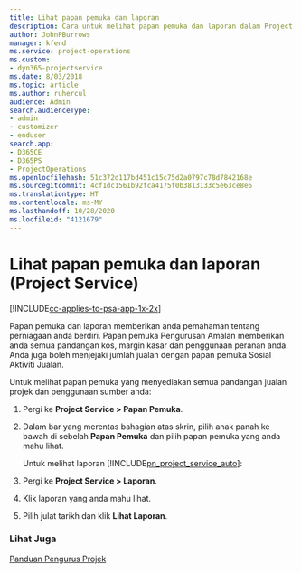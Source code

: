```yaml
---
title: Lihat papan pemuka dan laporan
description: Cara untuk melihat papan pemuka dan laporan dalam Project Service
author: JohnPBurrows
manager: kfend
ms.service: project-operations
ms.custom:
- dyn365-projectservice
ms.date: 8/03/2018
ms.topic: article
ms.author: ruhercul
audience: Admin
search.audienceType:
- admin
- customizer
- enduser
search.app:
- D365CE
- D365PS
- ProjectOperations
ms.openlocfilehash: 51c372d117bd451c15c75d2a0797c78d7842168e
ms.sourcegitcommit: 4cf1dc1561b92fca4175f0b3813133c5e63ce8e6
ms.translationtype: HT
ms.contentlocale: ms-MY
ms.lasthandoff: 10/28/2020
ms.locfileid: "4121679"
---
```

# <a name="view-dashboards-and-reports-project-service"></a>Lihat papan pemuka dan laporan (Project Service)

[!INCLUDE[cc-applies-to-psa-app-1x-2x](../includes/cc-applies-to-psa-app-1x-2x.md)]

Papan pemuka dan laporan memberikan anda pemahaman tentang perniagaan anda berdiri. Papan pemuka Pengurusan Amalan memberikan anda semua pandangan kos, margin kasar dan penggunaan peranan anda. Anda juga boleh menjejaki jumlah jualan dengan papan pemuka Sosial Aktiviti Jualan.  
  
 Untuk melihat papan pemuka yang menyediakan semua pandangan jualan projek dan penggunaan sumber anda:  
  
1. Pergi ke **Project Service > Papan Pemuka**.  
  
2. Dalam bar yang merentas bahagian atas skrin, pilih anak panah ke bawah di sebelah **Papan Pemuka** dan pilih papan pemuka yang anda mahu lihat.  
  
   Untuk melihat laporan [!INCLUDE[pn_project_service_auto](../includes/pn-project-service-auto.md)]:  
  
3. Pergi ke **Project Service > Laporan**.  
  
4. Klik laporan yang anda mahu lihat.  
  
5. Pilih julat tarikh dan klik **Lihat Laporan**.  
  
### <a name="see-also"></a>Lihat Juga  
 [Panduan Pengurus Projek](../psa/project-manager-guide.md)
